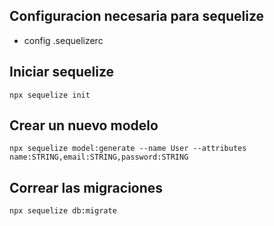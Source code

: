 ## Configuracion necesaria para sequelize
- config .sequelizerc

## Iniciar sequelize
````
npx sequelize init
````

## Crear un nuevo modelo 
````
npx sequelize model:generate --name User --attributes name:STRING,email:STRING,password:STRING
````

## Correar las migraciones
````
npx sequelize db:migrate
````